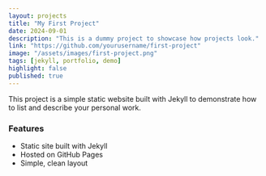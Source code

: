 ```yaml
---
layout: projects
title: "My First Project"
date: 2024-09-01
description: "This is a dummy project to showcase how projects look."
link: "https://github.com/yourusername/first-project"
image: "/assets/images/first-project.png"
tags: [jekyll, portfolio, demo]
highlight: false
published: true
---
```


This project is a simple static website built with Jekyll to demonstrate how to list and describe your personal work.

### Features

- Static site built with Jekyll
- Hosted on GitHub Pages
- Simple, clean layout
